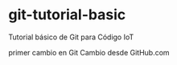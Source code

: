 # git-tutorial-basic
Tutorial básico de Git para Código IoT

primer cambio en Git
Cambio desde GitHub.com
